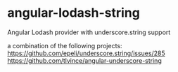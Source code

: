 # angular-lodash-string
Angular Lodash provider with underscore.string support

a combination of the following projects:
https://github.com/epeli/underscore.string/issues/285 
https://github.com/tlvince/angular-underscore-string